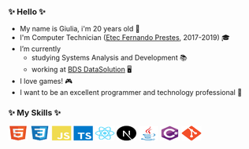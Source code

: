 ### ✨ Hello ✨
- My name is Giulia, i'm 20 years old 🌸
- I'm Computer Technician (<a href="https://www.etecfernandoprestes.com.br/" target="_blank">Etec Fernando Prestes</a>, 2017-2019) 🎓
- I’m currently
  - studying Systems Analysis and Development 📚
  - working at <a href="https://www.bdsdatasolution.com.br/" target="_blank">BDS DataSolution</a> 🖥️
- I love games! 🎮
- I want to be an excellent programmer and technology professional 👾

### ✨ My Skills ✨
<div style="display: inline_block">
  <img align="center" alt="GiuliaMassoni-HTML" height="30" width="40" src="https://raw.githubusercontent.com/devicons/devicon/master/icons/html5/html5-original.svg">
  <img align="center" alt="GiuliaMassoni-CSS" height="30" width="40" src="https://raw.githubusercontent.com/devicons/devicon/master/icons/css3/css3-original.svg">
  <img align="center" alt="GiuliaMassoni-JS" height="30" width="40" src="https://raw.githubusercontent.com/devicons/devicon/master/icons/javascript/javascript-plain.svg">
  <img align="center" alt="GiuliaMassoni-TS" height="30" width="40" src="https://raw.githubusercontent.com/devicons/devicon/master/icons/typescript/typescript-plain.svg">
  <img align="center" alt="GiuliaMassoni-React" height="30" width="40" src="https://raw.githubusercontent.com/devicons/devicon/master/icons/react/react-original.svg">
  <img align="center" alt="GiuliaMassoni-React" height="30" width="40" src="https://raw.githubusercontent.com/devicons/devicon/master/icons/nextjs/nextjs-original.svg">
  <img align="center" alt="GiuliaMassoni-Java" height="30" width="40" src="https://raw.githubusercontent.com/devicons/devicon/master/icons/java/java-original.svg">
  <img align="center" alt="GiuliaMassoni-Csharp" height="30" width="40" src="https://raw.githubusercontent.com/devicons/devicon/master/icons/csharp/csharp-original.svg">
  <img align="center" alt="GiuliaMassoni-Git" height="30" width="40" src="https://raw.githubusercontent.com/devicons/devicon/master/icons/git/git-original.svg">
<!--
**massonigiulia/massonigiulia** is a ✨ _special_ ✨ repository because its `README.md` (this file) appears on your GitHub profile.
-->
